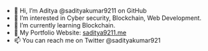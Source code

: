 - 👋 Hi, I’m Aditya @sadityakumar9211 on GitHub
- 👀 I’m interested in Cyber security, Blockchain, Web Development.
- 🌱 I’m currently learning Blockchain.
- 💼 My Portfolio Website: [saditya9211.me](https://saditya9211.me) 
- 📫 You can reach me on Twitter @sadityakumar921

<!---
sadityakumar9211/sadityakumar9211 is a ✨ special ✨ repository because its `README.md` (this file) appears on your GitHub profile.
You can click the Preview link to take a look at your changes.
--->
